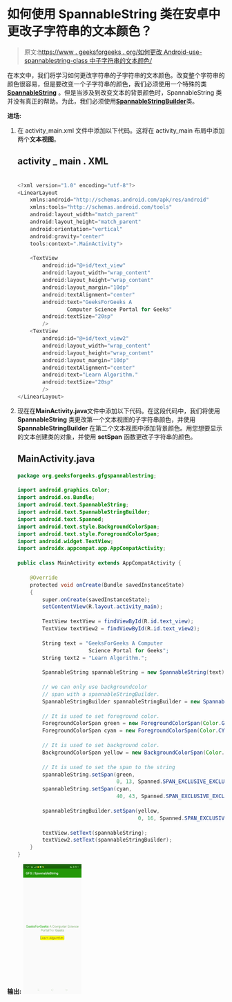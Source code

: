 # 如何使用 SpannableString 类在安卓中更改子字符串的文本颜色？

> 原文:[https://www . geeksforgeeks . org/如何更改 Android-use-spannablestring-class 中子字符串的文本颜色/](https://www.geeksforgeeks.org/how-to-change-the-text-color-of-a-substring-in-android-using-spannablestring-class/)

在本文中，我们将学习如何更改字符串的子字符串的文本颜色。改变整个字符串的颜色很容易，但是要改变一个子字符串的颜色，我们必须使用一个特殊的类 [**SpannableString**](https://developer.android.com/reference/android/text/SpannableString) 。但是当涉及到改变文本的背景颜色时，SpannableString 类并没有真正的帮助。为此，我们必须使用[**SpannableStringBuilder**](https://developer.android.com/reference/android/text/SpannableStringBuilder)类。

**进场:**

1.  在 activity_main.xml 文件中添加以下代码。这将在 activity_main 布局中添加两个**文本视图**。

    ## activity _ main . XML

    ```java

    <?xml version="1.0" encoding="utf-8"?>
    <LinearLayout
        xmlns:android="http://schemas.android.com/apk/res/android"
        xmlns:tools="http://schemas.android.com/tools"
        android:layout_width="match_parent"
        android:layout_height="match_parent"
        android:orientation="vertical"
        android:gravity="center"
        tools:context=".MainActivity">

        <TextView
            android:id="@+id/text_view"
            android:layout_width="wrap_content"
            android:layout_height="wrap_content"
            android:layout_margin="10dp"
            android:textAlignment="center"
            android:text="GeeksForGeeks A 
                    Computer Science Portal for Geeks"
            android:textSize="20sp"
            />
        <TextView
            android:id="@+id/text_view2"
            android:layout_width="wrap_content"
            android:layout_height="wrap_content"
            android:layout_margin="10dp"
            android:textAlignment="center"
            android:text="Learn Algorithm."
            android:textSize="20sp"
            />
    </LinearLayout>
    ```

2.  现在在**MainActivity.java**文件中添加以下代码。在这段代码中，我们将使用 **SpannableString** 类更改第一个文本视图的子字符串颜色，并使用 **SpannableStringBuilder** 在第二个文本视图中添加背景颜色。用您想要显示的文本创建类的对象，并使用 **setSpan** 函数更改子字符串的颜色。

    ## MainActivity.java

    ```java
    package org.geeksforgeeks.gfgspannablestring;

    import android.graphics.Color;
    import android.os.Bundle;
    import android.text.SpannableString;
    import android.text.SpannableStringBuilder;
    import android.text.Spanned;
    import android.text.style.BackgroundColorSpan;
    import android.text.style.ForegroundColorSpan;
    import android.widget.TextView;
    import androidx.appcompat.app.AppCompatActivity;

    public class MainActivity extends AppCompatActivity {

        @Override
        protected void onCreate(Bundle savedInstanceState)
        {
            super.onCreate(savedInstanceState);
            setContentView(R.layout.activity_main);

            TextView textView = findViewById(R.id.text_view);
            TextView textView2 = findViewById(R.id.text_view2);

            String text = "GeeksForGeeks A Computer 
                           Science Portal for Geeks";
            String text2 = "Learn Algorithm.";

            SpannableString spannableString = new SpannableString(text);

            // we can only use backgroundcolor
            // span with a spannableStringBuilder.
            SpannableStringBuilder spannableStringBuilder = new SpannableStringBuilder(text2);

            // It is used to set foreground color.
            ForegroundColorSpan green = new ForegroundColorSpan(Color.GREEN);
            ForegroundColorSpan cyan = new ForegroundColorSpan(Color.CYAN);

            // It is used to set background color.
            BackgroundColorSpan yellow = new BackgroundColorSpan(Color.YELLOW);

            // It is used to set the span to the string
            spannableString.setSpan(green,
                                    0, 13, Spanned.SPAN_EXCLUSIVE_EXCLUSIVE);
            spannableString.setSpan(cyan,
                                    40, 43, Spanned.SPAN_EXCLUSIVE_EXCLUSIVE);

            spannableStringBuilder.setSpan(yellow,
                                           0, 16, Spanned.SPAN_EXCLUSIVE_EXCLUSIVE);

            textView.setText(spannableString);
            textView2.setText(spannableStringBuilder);
        }
    }
    ```

**输出:**
![](img/932492f8d91f34a74eb1545ffadfa745.png)